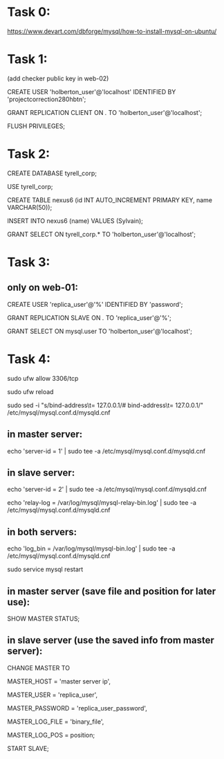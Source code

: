 # Task 0:

https://www.devart.com/dbforge/mysql/how-to-install-mysql-on-ubuntu/

# Task 1:

(add checker public key in web-02)

CREATE USER 'holberton_user'@'localhost' IDENTIFIED BY 'projectcorrection280hbtn';

GRANT REPLICATION CLIENT ON *.* TO 'holberton_user'@'localhost';

FLUSH PRIVILEGES;

# Task 2:

CREATE DATABASE tyrell_corp;

USE tyrell_corp;

CREATE TABLE nexus6 (id INT AUTO_INCREMENT PRIMARY KEY, name VARCHAR(50));

INSERT INTO nexus6 (name) VALUES (Sylvain);

GRANT SELECT ON tyrell_corp.* TO 'holberton_user'@'localhost';

# Task 3:
## only on web-01:

CREATE USER 'replica_user'@'%' IDENTIFIED BY 'password';

GRANT REPLICATION SLAVE ON *.* TO 'replica_user'@'%';

GRANT SELECT ON mysql.user TO 'holberton_user'@'localhost';

# Task 4:

sudo ufw allow 3306/tcp

sudo ufw reload

sudo sed -i "s/bind-address\t= 127.0.0.1/# bind-address\t= 127.0.0.1/" /etc/mysql/mysql.conf.d/mysqld.cnf

## in master server:

echo 'server-id = 1' | sudo tee -a /etc/mysql/mysql.conf.d/mysqld.cnf

## in slave server:

echo 'server-id = 2' | sudo tee -a /etc/mysql/mysql.conf.d/mysqld.cnf

echo 'relay-log               = /var/log/mysql/mysql-relay-bin.log' | sudo tee -a /etc/mysql/mysql.conf.d/mysqld.cnf

## in both servers:

echo 'log_bin = /var/log/mysql/mysql-bin.log' | sudo tee -a /etc/mysql/mysql.conf.d/mysqld.cnf

sudo service mysql restart

## in master server (save file and position for later use):

SHOW MASTER STATUS;

## in slave server (use the saved info from master server):

CHANGE MASTER TO

MASTER_HOST = 'master server ip',

MASTER_USER = 'replica_user',

MASTER_PASSWORD = 'replica_user_password',

MASTER_LOG_FILE = 'binary_file',

MASTER_LOG_POS = position;

START SLAVE;
